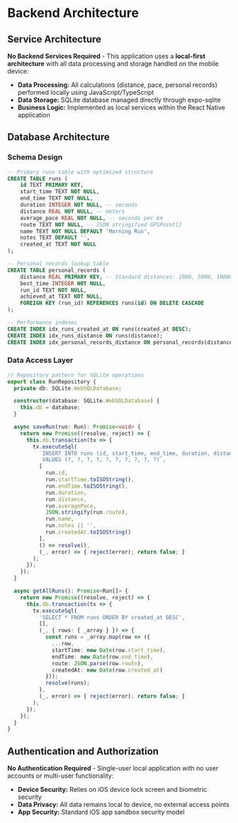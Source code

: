 # Backend Architecture

## Service Architecture

**No Backend Services Required** - This application uses a **local-first architecture** with all data processing and storage handled on the mobile device:

- **Data Processing:** All calculations (distance, pace, personal records) performed locally using JavaScript/TypeScript
- **Data Storage:** SQLite database managed directly through expo-sqlite
- **Business Logic:** Implemented as local services within the React Native application

## Database Architecture

### Schema Design

```sql
-- Primary runs table with optimized structure
CREATE TABLE runs (
    id TEXT PRIMARY KEY,
    start_time TEXT NOT NULL,
    end_time TEXT NOT NULL,
    duration INTEGER NOT NULL, -- seconds
    distance REAL NOT NULL, -- meters
    average_pace REAL NOT NULL, -- seconds per km
    route TEXT NOT NULL, -- JSON stringified GPSPoint[]
    name TEXT NOT NULL DEFAULT 'Morning Run',
    notes TEXT DEFAULT '',
    created_at TEXT NOT NULL
);

-- Personal records lookup table
CREATE TABLE personal_records (
    distance REAL PRIMARY KEY, -- Standard distances: 1000, 5000, 10000, 21097, 42195
    best_time INTEGER NOT NULL,
    run_id TEXT NOT NULL,
    achieved_at TEXT NOT NULL,
    FOREIGN KEY (run_id) REFERENCES runs(id) ON DELETE CASCADE
);

-- Performance indexes
CREATE INDEX idx_runs_created_at ON runs(created_at DESC);
CREATE INDEX idx_runs_distance ON runs(distance);
CREATE INDEX idx_personal_records_distance ON personal_records(distance);
```

### Data Access Layer

```typescript
// Repository pattern for SQLite operations
export class RunRepository {
  private db: SQLite.WebSQLDatabase;

  constructor(database: SQLite.WebSQLDatabase) {
    this.db = database;
  }

  async saveRun(run: Run): Promise<void> {
    return new Promise((resolve, reject) => {
      this.db.transaction(tx => {
        tx.executeSql(
          `INSERT INTO runs (id, start_time, end_time, duration, distance, average_pace, route, name, notes, created_at)
           VALUES (?, ?, ?, ?, ?, ?, ?, ?, ?, ?)`,
          [
            run.id,
            run.startTime.toISOString(),
            run.endTime.toISOString(),
            run.duration,
            run.distance,
            run.averagePace,
            JSON.stringify(run.route),
            run.name,
            run.notes || '',
            run.createdAt.toISOString()
          ],
          () => resolve(),
          (_, error) => { reject(error); return false; }
        );
      });
    });
  }

  async getAllRuns(): Promise<Run[]> {
    return new Promise((resolve, reject) => {
      this.db.transaction(tx => {
        tx.executeSql(
          'SELECT * FROM runs ORDER BY created_at DESC',
          [],
          (_, { rows: { _array } }) => {
            const runs = _array.map(row => ({
              ...row,
              startTime: new Date(row.start_time),
              endTime: new Date(row.end_time),
              route: JSON.parse(row.route),
              createdAt: new Date(row.created_at)
            }));
            resolve(runs);
          },
          (_, error) => { reject(error); return false; }
        );
      });
    });
  }
}
```

## Authentication and Authorization

**No Authentication Required** - Single-user local application with no user accounts or multi-user functionality:

- **Device Security:** Relies on iOS device lock screen and biometric security
- **Data Privacy:** All data remains local to device, no external access points
- **App Security:** Standard iOS app sandbox security model
